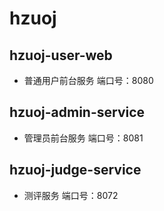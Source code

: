 # hzuoj

## hzuoj-user-web
- 普通用户前台服务 端口号：8080

## hzuoj-admin-service
- 管理员前台服务 端口号：8081

## hzuoj-judge-service
- 测评服务 端口号：8072
